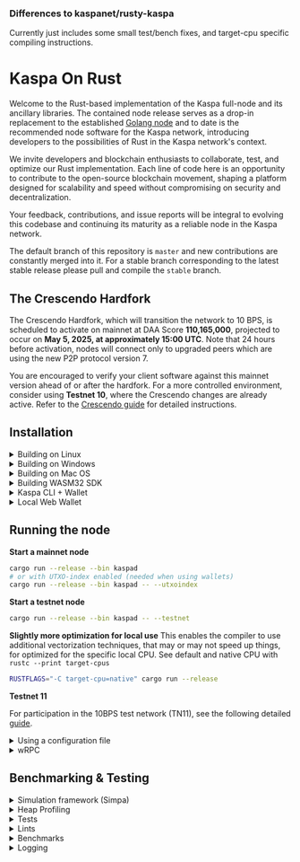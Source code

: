 ### Differences to kaspanet/rusty-kaspa
Currently just includes some small test/bench fixes, and target-cpu specific compiling instructions.

<h1>Kaspa On Rust</h1>

Welcome to the Rust-based implementation of the Kaspa full-node and its ancillary libraries. The contained node release serves as a drop-in replacement to the established <a href="https://github.com/kaspanet/kaspad">Golang node</a> and to date is the recommended node software for the Kaspa network, introducing developers to the possibilities of Rust in the Kaspa network's context.

We invite developers and blockchain enthusiasts to collaborate, test, and optimize our Rust implementation. Each line of code here is an opportunity to contribute to the open-source blockchain movement, shaping a platform designed for scalability and speed without compromising on security and decentralization.

Your feedback, contributions, and issue reports will be integral to evolving this codebase and continuing its maturity as a reliable node in the Kaspa network.

The default branch of this repository is `master` and new contributions are constantly merged into it. For a stable branch corresponding to the latest stable release please pull and compile the `stable` branch. 

## The Crescendo Hardfork  

The Crescendo Hardfork, which will transition the network to 10 BPS, is scheduled to activate on mainnet at DAA Score **110,165,000**, projected to occur on **May 5, 2025, at approximately 15:00 UTC**. Note that 24 hours before activation, nodes will connect only to upgraded peers which are using the new P2P protocol version 7.  

You are encouraged to verify your client software against this mainnet version ahead of or after the hardfork. For a more controlled environment, consider using **Testnet 10**, where the Crescendo changes are already active. Refer to the [Crescendo guide](docs/crescendo-guide.md) for detailed instructions.



## Installation
  <details>
  <summary>Building on Linux</summary>

  1. Install general prerequisites

      ```bash
      sudo apt install curl git build-essential libssl-dev pkg-config
      ```

  2. Install Protobuf (required for gRPC)

      ```bash
      sudo apt install protobuf-compiler libprotobuf-dev #Required for gRPC
      ```
  3. Install the clang toolchain (required for RocksDB and WASM secp256k1 builds)

      ```bash
      sudo apt-get install clang-format clang-tidy \
      clang-tools clang clangd libc++-dev \
      libc++1 libc++abi-dev libc++abi1 \
      libclang-dev libclang1 liblldb-dev \
      libllvm-ocaml-dev libomp-dev libomp5 \
      lld lldb llvm-dev llvm-runtime \
      llvm python3-clang
      ```
  3. Install the [rust toolchain](https://rustup.rs/)

     If you already have rust installed, update it by running: `rustup update`
  4. Install wasm-pack
      ```bash
      cargo install wasm-pack
      ```
  4. Install wasm32 target
      ```bash
      rustup target add wasm32-unknown-unknown
      ```
  5. Clone the repo
      ```bash
      git clone https://github.com/kaspanet/rusty-kaspa
      cd rusty-kaspa
      ```
  </details>



  <details>
  <summary>Building on Windows</summary>


  1. [Install Git for Windows](https://gitforwindows.org/) or an alternative Git distribution.

  2. Install [Protocol Buffers](https://github.com/protocolbuffers/protobuf/releases/download/v21.10/protoc-21.10-win64.zip) and add the `bin` directory to your `Path`


3. Install [LLVM-15.0.6-win64.exe](https://github.com/llvm/llvm-project/releases/download/llvmorg-15.0.6/LLVM-15.0.6-win64.exe)

    Add the `bin` directory of the LLVM installation (`C:\Program Files\LLVM\bin`) to PATH

    set `LIBCLANG_PATH` environment variable to point to the `bin` directory as well

    **IMPORTANT:** Due to C++ dependency configuration issues, LLVM `AR` installation on Windows may not function correctly when switching between WASM and native C++ code compilation (native `RocksDB+secp256k1` vs WASM32 builds of `secp256k1`). Unfortunately, manually setting `AR` environment variable also confuses C++ build toolchain (it should not be set for native but should be set for WASM32 targets). Currently, the best way to address this, is as follows: after installing LLVM on Windows, go to the target `bin` installation directory and copy or rename `LLVM_AR.exe` to `AR.exe`.

  4. Install the [rust toolchain](https://rustup.rs/)

     If you already have rust installed, update it by running: `rustup update`
  5. Install wasm-pack
      ```bash
      cargo install wasm-pack
      ```
  6. Install wasm32 target
      ```bash
      rustup target add wasm32-unknown-unknown
      ```
  7. Clone the repo
      ```bash
      git clone https://github.com/kaspanet/rusty-kaspa
      cd rusty-kaspa
      ```
 </details>


  <details>
  <summary>Building on Mac OS</summary>


  1. Install Protobuf (required for gRPC)
      ```bash
      brew install protobuf
      ```
  2. Install llvm.

      The default XCode installation of `llvm` does not support WASM build targets.
To build WASM on MacOS you need to install `llvm` from homebrew (at the time of writing, the llvm version for MacOS is 16.0.1).
      ```bash
      brew install llvm
      ```

      **NOTE:** Homebrew can use different keg installation locations depending on your configuration. For example:
      - `/opt/homebrew/opt/llvm` -> `/opt/homebrew/Cellar/llvm/16.0.1`
      - `/usr/local/Cellar/llvm/16.0.1`

      To determine the installation location you can use `brew list llvm` command and then modify the paths below accordingly:
      ```bash
      % brew list llvm
      /usr/local/Cellar/llvm/16.0.1/bin/FileCheck
      /usr/local/Cellar/llvm/16.0.1/bin/UnicodeNameMappingGenerator
      ...
      ```
      If you have `/opt/homebrew/Cellar`, then you should be able to use `/opt/homebrew/opt/llvm`.

      Add the following to your `~/.zshrc` file:
      ```bash
      export PATH="/opt/homebrew/opt/llvm/bin:$PATH"
      export LDFLAGS="-L/opt/homebrew/opt/llvm/lib"
      export CPPFLAGS="-I/opt/homebrew/opt/llvm/include"
      export AR=/opt/homebrew/opt/llvm/bin/llvm-ar
      ```

      Reload the `~/.zshrc` file
      ```bash
      source ~/.zshrc
      ```
  3. Install the [rust toolchain](https://rustup.rs/)

     If you already have rust installed, update it by running: `rustup update`
  4. Install wasm-pack
      ```bash
      cargo install wasm-pack
      ```
  4. Install wasm32 target
      ```bash
      rustup target add wasm32-unknown-unknown
      ```
  5. Clone the repo
      ```bash
      git clone https://github.com/kaspanet/rusty-kaspa
      cd rusty-kaspa
      ```

 </details>

  <details>

  <summary>Building WASM32 SDK</summary>

  Rust WebAssembly (WASM) refers to the use of the Rust programming language to write code that can be compiled into WebAssembly, a binary instruction format that runs in web browsers and NodeJs. This allows for easy development using JavaScript and TypeScript programming languages while retaining the benefits of Rust.

  WASM SDK components can be built from sources by running:
    - `./build-release` - build a full release package (includes both release and debug builds for web and nodejs targets)
    - `./build-docs` - build TypeScript documentation
    - `./build-web` - release web build
    - `./build-web-dev` - development web build
    - `./build-nodejs` - release nodejs build
    - `./build-nodejs-dev` - development nodejs build

  IMPORTANT: do not use `dev` builds in production. They are significantly larger, slower and include debug symbols.

### Requirements

  - NodeJs (v20+): https://nodejs.org/en
  - TypeDoc: https://typedoc.org/

### Builds & documentation

  - Release builds: https://github.com/kaspanet/rusty-kaspa/releases
  - Developer builds: https://kaspa.aspectron.org/nightly/downloads/
  - Developer TypeScript documentation: https://kaspa.aspectron.org/docs/

  </details>
<details>

<summary>
Kaspa CLI + Wallet
</summary>

`kaspa-cli` crate provides a cli-driven RPC interface to the node and a
terminal interface to the Rusty Kaspa Wallet runtime. These wallets are
compatible with WASM SDK Wallet API and Kaspa NG projects.


```bash
cd cli
cargo run --release
```

</details>



<details>

<summary>
Local Web Wallet
</summary>

Run an http server inside of `wallet/wasm/web` folder. If you don't have once, you can use the following:

```bash
cd wallet/wasm/web
cargo install basic-http-server
basic-http-server
```
The *basic-http-server* will serve on port 4000 by default, so open your web browser and load http://localhost:4000

The framework is compatible with all major desktop and mobile browsers.


</details>


## Running the node

  **Start a mainnet node**

  ```bash
  cargo run --release --bin kaspad
  # or with UTXO-index enabled (needed when using wallets)
  cargo run --release --bin kaspad -- --utxoindex
  ```
  **Start a testnet node**

  ```bash
cargo run --release --bin kaspad -- --testnet
  ```
  **Slightly more optimization for local use**
  This enables the compiler to use additional vectorization techniques, that may or may not speed up things, for optimized for the specific local CPU. See default and native CPU with `rustc --print target-cpus`
```sh 
RUSTFLAGS="-C target-cpu=native" cargo run --release
```
  **Testnet 11**

  For participation in the 10BPS test network (TN11), see the following detailed [guide](docs/testnet11.md).

<details>

  <summary>
Using a configuration file
  </summary>

  ```bash
cargo run --release --bin kaspad -- --configfile /path/to/configfile.toml
# or
cargo run --release --bin kaspad -- -C /path/to/configfile.toml
  ```
  - The config file should be a list of \<CLI argument\> = \<value\> separated by newlines.
  - Whitespace around the `=` is fine, `arg=value` and `arg = value` are both parsed correctly.
  - Values with special characters like `.` or `=` will require quoting the value i.e \<CLI argument\> = "\<value\>".
  - Arguments with multiple values should be surrounded with brackets like `addpeer = ["10.0.0.1", "1.2.3.4"]`.

  For example:
  ```
testnet = true
utxoindex = false
disable-upnp = true
perf-metrics = true
appdir = "some-dir"
netsuffix = 11
addpeer = ["10.0.0.1", "1.2.3.4"]
  ```
 Pass the `--help` flag to view all possible arguments

  ```bash
cargo run --release --bin kaspad -- --help
  ```
</details>

<details>

  <summary>
wRPC
  </summary>

  wRPC subsystem is disabled by default in `kaspad` and can be enabled via:


  JSON protocol:
  ```bash
  --rpclisten-json = <interface:port>
  # or use the defaults for current network
  --rpclisten-json = default
  ```

  Borsh protocol:
  ```bash
  --rpclisten-borsh = <interface:port>
  # or use the defaults for current network
  --rpclisten-borsh = default
  ```

  **Sidenote:**

  Rusty Kaspa integrates an optional wRPC
  subsystem. wRPC is a high-performance, platform-neutral, Rust-centric, WebSocket-framed RPC
  implementation that can use [Borsh](https://borsh.io/) and JSON protocol encoding.

  JSON protocol messaging
  is similar to JSON-RPC 1.0, but differs from the specification due to server-side
  notifications.

  [Borsh](https://borsh.io/) encoding is meant for inter-process communication. When using [Borsh](https://borsh.io/)
  both client and server should be built from the same codebase.

  JSON protocol is based on
  Kaspa data structures and is data-structure-version agnostic. You can connect to the
  JSON endpoint using any WebSocket library. Built-in RPC clients for JavaScript and
  TypeScript capable of running in web browsers and Node.js are available as a part of
  the Kaspa WASM framework.

</details>


## Benchmarking & Testing


<details>

<summary>Simulation framework (Simpa)</summary>

The current codebase supports a full in-process network simulation, building an actual DAG over virtual time with virtual delay and benchmarking validation time (following the simulation generation).

To see the available commands
```bash
cargo run --release --bin simpa -- --help
```

The following command will run a simulation to produce 1000 blocks with communication delay of 2 seconds and 8 BPS (blocks per second) while attempting to fill each block with up to 200 transactions.

```bash
cargo run --release --bin simpa -- -t=200 -d=2 -b=8 -n=1000
```

</details>




<details>

<summary>Heap Profiling</summary>

Heap-profiling in `kaspad` and `simpa` can be done by enabling `heap` feature and profile using the `--features` argument

```bash
cargo run --bin kaspad --profile heap --features=heap
```

It will produce `{bin-name}-heap.json` file in the root of the workdir, that can be inspected by the [dhat-viewer](https://github.com/unofficial-mirror/valgrind/tree/master/dhat)

</details>


<details>

<summary>Tests</summary>


**Run unit and most integration tests**

```bash
cd rusty-kaspa
cargo test --release
// or install nextest and run
```



**Using nextest**

```bash
cd rusty-kaspa
cargo nextest run --release
```

</details>

<details>

<summary>Lints</summary>

```bash
cd rusty-kaspa
./check
```

</details>


<details>

<summary>Benchmarks</summary>

```bash
cd rusty-kaspa
cargo bench
```

</details>

<details>

<summary>Logging</summary>

Logging in `kaspad` and `simpa` can be [filtered](https://docs.rs/env_logger/0.10.0/env_logger/#filtering-results) by either:

1. Defining the environment variable `RUST_LOG`
2. Adding the --loglevel argument like in the following example:

    ```
    (cargo run --bin kaspad -- --loglevel info,kaspa_rpc_core=trace,kaspa_grpc_core=trace,consensus=trace,kaspa_core=trace) 2>&1 | tee ~/rusty-kaspa.log
    ```
    In this command we set the `loglevel` to `INFO`.

</details>
